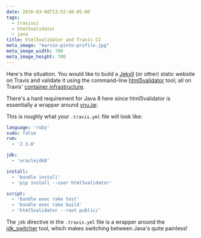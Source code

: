 ```yaml
---
date: 2016-03-08T13:52:48-05:00
tags:
  - travisci
  - html5validator
  - java
title: html5validator and Travis CI
meta_image: "marvin-pinto-profile.jpg"
meta_image_width: 700
meta_image_height: 700
---
```


Here's the situation. You would like to build a [Jekyll][2] (or other) static
website on Travis and validate it using the command-line [html5validator][3]
tool; all on Travis' [container infrastructure][1].

There's a hard requirement for Java 8 here since html5validator is essentially
a wrapper around [vnu.jar][4].

This is roughly what your `.travis.yml` file will look like:

``` yaml
language: 'ruby'
sudo: false
rvm:
  - '2.3.0'

jdk:
  - 'oraclejdk8'

install:
  - 'bundle install'
  - 'pip install --user html5validator'

script:
  - 'bundle exec rake test'
  - 'bundle exec rake build'
  - 'html5validator --root public/'
```

The `jdk` directive in the `.travis.yml` file is a wrapper around the
[jdk_switcher][5] tool, which makes switching between Java's quite painless!

[1]: https://docs.travis-ci.com/user/workers/container-based-infrastructure
[2]: https://jekyllrb.com
[3]: https://github.com/svenkreiss/html5validator
[4]: https://validator.github.io/validator
[5]: https://github.com/michaelklishin/jdk_switcher
